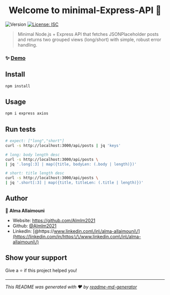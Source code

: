 <h1 align="center">Welcome to  minimal-Express-API 👋</h1>
<p>
  <img alt="Version" src="https://img.shields.io/badge/version-1.0.0-blue.svg?cacheSeconds=2592000" />
  <a href="#" target="_blank">
    <img alt="License: ISC" src="https://img.shields.io/badge/License-ISC-yellow.svg" />
  </a>
</p>

> Minimal Node.js + Express API that fetches JSONPlaceholder posts and returns two grouped views (long/short) with simple, robust error handling.

### ✨ [Demo](https://github.com/Almlm2021/minimal-Express-API)

## Install

```sh
npm install
```

## Usage

```sh
npm i express axios
```

## Run tests

```sh
# expect: ["long","short"]
curl -s http://localhost:3000/api/posts | jq 'keys'

# long: body length desc
curl -s http://localhost:3000/api/posts \
| jq '.long[:3] | map({title, bodyLen: (.body | length)})'

# short: title length desc
curl -s http://localhost:3000/api/posts \
| jq '.short[:3] | map({title, titleLen: (.title | length)})'

```

## Author

👤 **Alma Allaimouni**

* Website: https://github.com/Almlm2021
* Github: [@Almlm2021](https://github.com/Almlm2021)
* LinkedIn: [@https:\/\/www.linkedin.com\/in\/alma-allaimouni\/](https://linkedin.com/in/https:\/\/www.linkedin.com\/in\/alma-allaimouni\/)

## Show your support

Give a ⭐️ if this project helped you!

***
_This README was generated with ❤️ by [readme-md-generator](https://github.com/kefranabg/readme-md-generator)_
